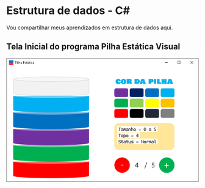 # Estrutura de dados - C#
Vou compartilhar meus aprendizados em estrutura de dados aqui.

## Tela Inicial do programa Pilha Estática Visual 
![Tela Inicial do programa](https://github.com/gabrielogregorio/estrutura_de_dados/blob/master/PilhaEstaticaVisual/tela.png)

